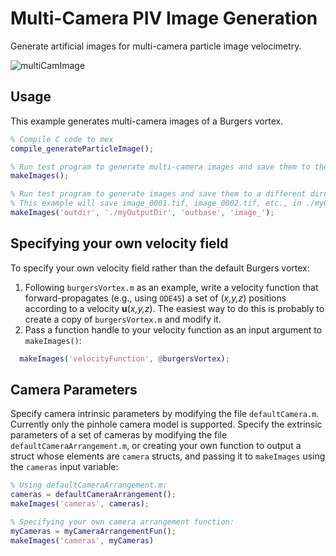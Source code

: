 # Multi-Camera PIV Image Generation
Generate artificial images for multi-camera particle image velocimetry.

![multiCamImage](https://github.com/user-attachments/assets/9e6117a0-6c7c-4c42-a56a-30d9aed01769)

## Usage 
This example generates multi-camera images of a Burgers vortex.

```matlab
% Compile C code to mex
compile_generateParticleImage();

% Run test program to generate multi-camera images and save them to the current directory
makeImages();

% Run test program to generate images and save them to a different directory.
% This example will save image_0001.tif, image_0002.tif, etc., in ./myOutputDir
makeImages('outdir', './myOutputDir', 'outbase', 'image_');
```

## Specifying your own velocity field
To specify your own velocity field rather than the default Burgers vortex:
1. Following `burgersVortex.m` as an example, write a velocity function that forward-propagates (e.g., using `ODE45`) a set of (*x,y,z*) positions according to a velocity **u**(*x,y,z*). The easiest way to do this is probably to create a copy of `burgersVortex.m` and modify it. 
2. Pass a function handle to your velocity function as an input argument to `makeImages()`:
```matlab
  makeImages('velocityFunction', @burgersVortex);
```

## Camera Parameters
Specify camera intrinsic parameters by modifying the file `defaultCamera.m`. Currently only the pinhole camera model is supported.
Specify the extrinsic parameters of a set of cameras by modifying the file `defaultCameraArrangement.m`, or creating your own function to output a struct whose elements are `camera` structs, and passing it to `makeImages` using the `cameras` input variable:

```matlab
% Using defaultCameraArrangement.m:
cameras = defaultCameraArrangement();
makeImages('cameras', cameras);

% Specifying your own camera arrangement function:
myCameras = myCameraArrangementFun();
makeImages('cameras', myCameras) 
```

